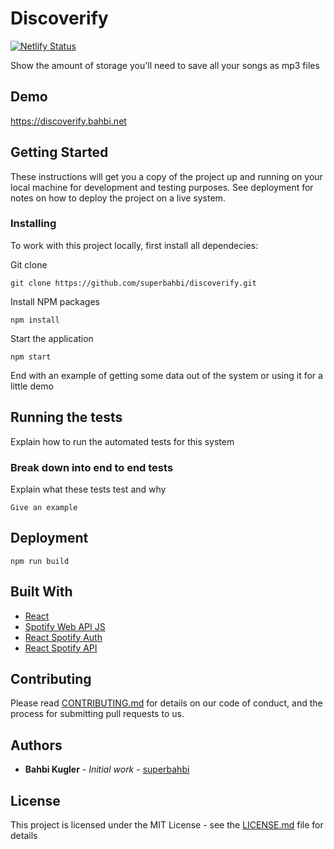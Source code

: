 # Discoverify

[![Netlify Status](https://api.netlify.com/api/v1/badges/55e29423-f3a8-4462-b9e7-fa8b148f003e/deploy-status)](https://app.netlify.com/sites/peppy-elf-212874/deploys)

Show the amount of storage you'll need to save all your songs as mp3 files

## Demo

https://discoverify.bahbi.net

## Getting Started

These instructions will get you a copy of the project up and running on your local machine for development and testing purposes. See deployment for notes on how to deploy the project on a live system.

### Installing

To work with this project locally, first install all dependecies:

Git clone

```
git clone https://github.com/superbahbi/discoverify.git
```

Install NPM packages

```
npm install
```

Start the application

```
npm start
```

End with an example of getting some data out of the system or using it for a little demo

## Running the tests

Explain how to run the automated tests for this system

### Break down into end to end tests

Explain what these tests test and why

```
Give an example
```

## Deployment

```
npm run build
```

## Built With

- [React](https://reactjs.org/)
- [Spotify Web API JS](https://github.com/JMPerez/spotify-web-api-js)
- [React Spotify Auth](https://github.com/kevin51jiang/react-spotify-auth)
- [React Spotify API](https://github.com/idanlo/react-spotify-api)

## Contributing

Please read [CONTRIBUTING.md](https://gist.github.com/PurpleBooth/b24679402957c63ec426) for details on our code of conduct, and the process for submitting pull requests to us.

## Authors

- **Bahbi Kugler** - _Initial work_ - [superbahbi](https://github.com/superbahbi)

## License

This project is licensed under the MIT License - see the [LICENSE.md](LICENSE.md) file for details
